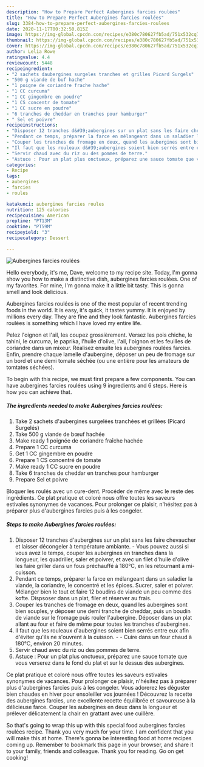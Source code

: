 ```yaml
---
description: "How to Prepare Perfect Aubergines farcies roulées"
title: "How to Prepare Perfect Aubergines farcies roulées"
slug: 3384-how-to-prepare-perfect-aubergines-farcies-roulees
date: 2020-11-17T00:32:50.815Z
image: https://img-global.cpcdn.com/recipes/e380c780627fb5ad/751x532cq70/aubergines-farcies-roulees-photo-principale-de-la-recette.jpg
thumbnail: https://img-global.cpcdn.com/recipes/e380c780627fb5ad/751x532cq70/aubergines-farcies-roulees-photo-principale-de-la-recette.jpg
cover: https://img-global.cpcdn.com/recipes/e380c780627fb5ad/751x532cq70/aubergines-farcies-roulees-photo-principale-de-la-recette.jpg
author: Lelia Rowe
ratingvalue: 4.4
reviewcount: 5448
recipeingredient:
- "2 sachets daubergines surgeles tranches et grilles Picard Surgels"
- "500 g viande de buf hache"
- "1 poigne de coriandre frache hache"
- "1 CC curcuma"
- "1 CC gingembre en poudre"
- "1 CS concentr de tomate"
- "1 CC sucre en poudre"
- "6 tranches de cheddar en tranches pour hamburger"
- " Sel et poivre"
recipeinstructions:
- "Disposer 12 tranches d&#39;aubergines sur un plat sans les faire chevaucher et laisser décongeler à température ambiante. Vous pouvez aussi si vous avez le temps, couper les aubergines en tranches dans la longueur, les quadriller, saler et poivrer, et avec un filet d&#39;huile d&#39;olive les faire griller dans un fous préchauffé à 180°C, en les retournant à mi-cuisson."
- "Pendant ce temps, préparer la farce en mélangeant dans un saladier la viande, la coriandre, le concentré et les épices. Sucrer, saler et poivrer. Mélanger bien le tout et faire 12 boudins de viande un peu comme des kofte. Dispsoser dans un plat, filer et réserver au frais."
- "Couper les tranches de fromage en deux, quand les aubergines sont bien souples, y déposer une demi tranche de cheddar, puis un boudin de viande sur le fromage puis rouler l&#39;aubergine. Déposer dans un plat allant au four et faire de même pour toutes les tranches d&#39;aubergines."
- "Il faut que les rouleaux d&#39;aubergines soient bien serrés entre eux afin d&#39;éviter qu&#39;ils ne s&#39;ouvrent à la cuisson.  Cuire dans un four chaud à 180°C, environ 20 minutes."
- "Servir chaud avec du riz ou des pommes de terre."
- "Astuce : Pour un plat plus onctueux, préparez une sauce tomate que vous verserez dans le fond du plat et sur le dessus des aubergines."
categories:
- Recipe
tags:
- aubergines
- farcies
- roules

katakunci: aubergines farcies roules 
nutrition: 125 calories
recipecuisine: American
preptime: "PT13M"
cooktime: "PT59M"
recipeyield: "3"
recipecategory: Dessert

---
```



![Aubergines farcies roulées](https://img-global.cpcdn.com/recipes/e380c780627fb5ad/751x532cq70/aubergines-farcies-roulees-photo-principale-de-la-recette.jpg)

Hello everybody, it's me, Dave, welcome to my recipe site. Today, I'm gonna show you how to make a distinctive dish, aubergines farcies roulées. One of my favorites. For mine, I'm gonna make it a little bit tasty. This is gonna smell and look delicious.

Aubergines farcies roulées is one of the most popular of recent trending foods in the world. It is easy, it's quick, it tastes yummy. It is enjoyed by millions every day. They are fine and they look fantastic. Aubergines farcies roulées is something which I have loved my entire life.

Pelez l&#39;oignon et l&#39;ail, les coupez grossièrement. Versez les pois chiche, le tahini, le curcuma, le paprika, l&#39;huile d&#39;olive, l&#39;ail, l&#39;oignon et les feuilles de coriandre dans un mixeur. Réalisez ensuite les aubergines roulées farcies. Enfin, prendre chaque lamelle d&#39;aubergine, déposer un peu de fromage sur un bord et une demi tomate séchée (ou une entière pour les amateurs de tomtates séchées).


To begin with this recipe, we must first prepare a few components. You can have aubergines farcies roulées using 9 ingredients and 6 steps. Here is how you can achieve that.

<!--inarticleads1-->

##### The ingredients needed to make Aubergines farcies roulées:

1. Take 2 sachets d&#39;aubergines surgelées tranchées et grillées (Picard Surgelés)
1. Take 500 g viande de bœuf hachée
1. Make ready 1 poignée de coriandre fraîche hachée
1. Prepare 1 CC curcuma
1. Get 1 CC gingembre en poudre
1. Prepare 1 CS concentré de tomate
1. Make ready 1 CC sucre en poudre
1. Take 6 tranches de cheddar en tranches pour hamburger
1. Prepare  Sel et poivre


Bloquer les roulés avec un cure-dent. Procéder de même avec le reste des ingrédients. Ce plat pratique et coloré nous offre toutes les saveurs estivales synonymes de vacances. Pour prolonger ce plaisir, n&#39;hésitez pas à préparer plus d&#39;aubergines farcies puis à les congeler. 

<!--inarticleads2-->

##### Steps to make Aubergines farcies roulées:

1. Disposer 12 tranches d&#39;aubergines sur un plat sans les faire chevaucher et laisser décongeler à température ambiante. - Vous pouvez aussi si vous avez le temps, couper les aubergines en tranches dans la longueur, les quadriller, saler et poivrer, et avec un filet d&#39;huile d&#39;olive les faire griller dans un fous préchauffé à 180°C, en les retournant à mi-cuisson.
1. Pendant ce temps, préparer la farce en mélangeant dans un saladier la viande, la coriandre, le concentré et les épices. Sucrer, saler et poivrer. Mélanger bien le tout et faire 12 boudins de viande un peu comme des kofte. Dispsoser dans un plat, filer et réserver au frais.
1. Couper les tranches de fromage en deux, quand les aubergines sont bien souples, y déposer une demi tranche de cheddar, puis un boudin de viande sur le fromage puis rouler l&#39;aubergine. Déposer dans un plat allant au four et faire de même pour toutes les tranches d&#39;aubergines.
1. Il faut que les rouleaux d&#39;aubergines soient bien serrés entre eux afin d&#39;éviter qu&#39;ils ne s&#39;ouvrent à la cuisson. -  - Cuire dans un four chaud à 180°C, environ 20 minutes.
1. Servir chaud avec du riz ou des pommes de terre.
1. Astuce : Pour un plat plus onctueux, préparez une sauce tomate que vous verserez dans le fond du plat et sur le dessus des aubergines.


Ce plat pratique et coloré nous offre toutes les saveurs estivales synonymes de vacances. Pour prolonger ce plaisir, n&#39;hésitez pas à préparer plus d&#39;aubergines farcies puis à les congeler. Vous adorerez les déguster bien chaudes en hiver pour ensoleiller vos journées ! Découvrez la recette des aubergines farcies, une excellente recette équilibrée et savoureuse à la délicieuse farce. Couper les aubergines en deux dans la longueur et prélever délicatement la chair en grattant avec une cuillère. 

So that's going to wrap this up with this special food aubergines farcies roulées recipe. Thank you very much for your time. I am confident that you will make this at home. There's gonna be interesting food at home recipes coming up. Remember to bookmark this page in your browser, and share it to your family, friends and colleague. Thank you for reading. Go on get cooking!
